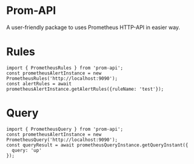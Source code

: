 # Prom-API
A user-friendly package to uses Prometheus HTTP-API in easier way.

# Rules
```
import { PrometheusRules } from 'prom-api';
const prometheusAlertInstance = new PrometheusRules('http://localhost:9090');
const alertRules = await prometheusAlertInstance.getAlertRules({ruleName: 'test'});

```

# Query
```
import { PrometheusQuery } from 'prom-api';
const prometheusAlertInstance = new PrometheusQuery('http://localhost:9090');
const queryResult = await prometheusQueryInstance.getQueryInstant({
  query: 'up'
});

```